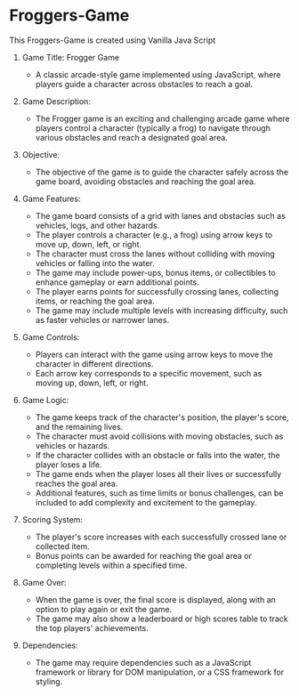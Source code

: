 # Froggers-Game
This Froggers-Game is created using Vanilla Java Script 


1. Game Title: Frogger Game
   - A classic arcade-style game implemented using JavaScript, where players guide a character across obstacles to reach a goal.

2. Game Description:
   - The Frogger game is an exciting and challenging arcade game where players control a character (typically a frog) to navigate through various obstacles and reach a designated goal area.

3. Objective:
   - The objective of the game is to guide the character safely across the game board, avoiding obstacles and reaching the goal area.

4. Game Features:
   - The game board consists of a grid with lanes and obstacles such as vehicles, logs, and other hazards.
   - The player controls a character (e.g., a frog) using arrow keys to move up, down, left, or right.
   - The character must cross the lanes without colliding with moving vehicles or falling into the water.
   - The game may include power-ups, bonus items, or collectibles to enhance gameplay or earn additional points.
   - The player earns points for successfully crossing lanes, collecting items, or reaching the goal area.
   - The game may include multiple levels with increasing difficulty, such as faster vehicles or narrower lanes.

5. Game Controls:
   - Players can interact with the game using arrow keys to move the character in different directions.
   - Each arrow key corresponds to a specific movement, such as moving up, down, left, or right.

6. Game Logic:
   - The game keeps track of the character's position, the player's score, and the remaining lives.
   - The character must avoid collisions with moving obstacles, such as vehicles or hazards.
   - If the character collides with an obstacle or falls into the water, the player loses a life.
   - The game ends when the player loses all their lives or successfully reaches the goal area.
   - Additional features, such as time limits or bonus challenges, can be included to add complexity and excitement to the gameplay.

7. Scoring System:
   - The player's score increases with each successfully crossed lane or collected item.
   - Bonus points can be awarded for reaching the goal area or completing levels within a specified time.

8. Game Over:
   - When the game is over, the final score is displayed, along with an option to play again or exit the game.
   - The game may also show a leaderboard or high scores table to track the top players' achievements.

9. Dependencies:
   - The game may require dependencies such as a JavaScript framework or library for DOM manipulation, or a CSS framework for styling.

